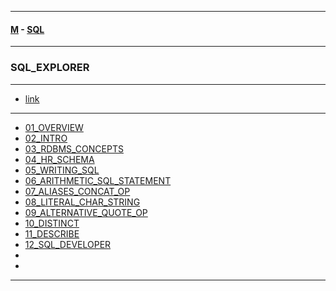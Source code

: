 
---

#### [M](https://github.com/ttltrk/TTT/blob/master/menu.md) - [SQL](https://github.com/ttltrk/TTT/blob/master/SQL/SQL.md)

---

### SQL_EXPLORER

---

* [link](https://mylearn.oracle.com/ou/learning-path/oracle-sql-explorer/79918)

---

* [01_OVERVIEW](https://github.com/ttltrk/TTT/blob/master/SQL/SQL_EXPLORER/01_OVERVIEW/01_OVERVIEW.md)
* [02_INTRO](https://github.com/ttltrk/TTT/blob/master/SQL/SQL_EXPLORER/02_INTRO/02_INTRO.md)
* [03_RDBMS_CONCEPTS](https://github.com/ttltrk/TTT/blob/master/SQL/SQL_EXPLORER/03_RDBMS_CONCEPTS/03_RDBMS_CONCEPTS.md)
* [04_HR_SCHEMA](https://github.com/ttltrk/TTT/blob/master/SQL/SQL_EXPLORER/04_HR_SCHEMA/04_HR_SCHEMA.md)
* [05_WRITING_SQL](https://github.com/ttltrk/TTT/blob/master/SQL/SQL_EXPLORER/05_WRITING_SQL/05_WRITING_SQL.md)
* [06_ARITHMETIC_SQL_STATEMENT](https://github.com/ttltrk/TTT/blob/master/SQL/SQL_EXPLORER/06_ARITHMETIC_SQL_STATEMENT/06_ARITHMETIC_SQL_STATEMENT.md)
* [07_ALIASES_CONCAT_OP](https://github.com/ttltrk/TTT/blob/master/SQL/SQL_EXPLORER/07_ALIASES_CONCAT_OP/07_ALIASES_CONCAT_OP.md)
* [08_LITERAL_CHAR_STRING](https://github.com/ttltrk/TTT/blob/master/SQL/SQL_EXPLORER/08_LITERAL_CHAR_STRING/08_LITERAL_CHAR_STRING.md)
* [09_ALTERNATIVE_QUOTE_OP](https://github.com/ttltrk/TTT/blob/master/SQL/SQL_EXPLORER/09_ALTERNATIVE_QUOTE_OP/09_ALTERNATIVE_QUOTE_OP.md)
* [10_DISTINCT](https://github.com/ttltrk/TTT/blob/master/SQL/SQL_EXPLORER/10_DISTINCT/10_DISTINCT.md)
* [11_DESCRIBE](https://github.com/ttltrk/TTT/blob/master/SQL/SQL_EXPLORER/11_DESCRIBE/11_DESCRIBE.md)
* [12_SQL_DEVELOPER](https://github.com/ttltrk/TTT/blob/master/SQL/SQL_EXPLORER/12_SQL_DEVELOPER/12_SQL_DEVELOPER.md)
* []()
* []()

---
